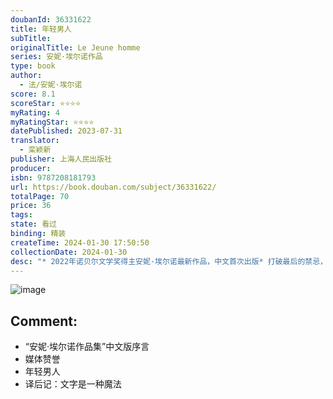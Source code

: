 ```yaml
---
doubanId: 36331622
title: 年轻男人
subTitle: 
originalTitle: Le Jeune homme
series: 安妮·埃尔诺作品
type: book
author: 
  - 法/安妮·埃尔诺
score: 8.1
scoreStar: ⭐⭐⭐⭐
myRating: 4
myRatingStar: ⭐⭐⭐⭐
datePublished: 2023-07-31
translator: 
  - 栾颖新
publisher: 上海人民出版社
producer: 
isbn: 9787208181793
url: https://book.douban.com/subject/36331622/
totalPage: 70
price: 36
tags: 
state: 看过
binding: 精装
createTime: 2024-01-30 17:50:50
collectionDate: 2024-01-30
desc: "* 2022年诺贝尔文学奖得主安妮·埃尔诺最新作品，中文首次出版* 打破最后的禁忌，讲述一段丑闻般的恋情，战胜困扰一生的羞耻* 一位中年女性面对阶层歧视、性别歧视、年龄歧视的宣言* 简短有力，后劲十足，如手术刀般锋利--内容简介--她五十多 岁，开始和一个比她年轻三十岁的男人约会。他离开了同龄的女朋友，并以前所未有的激情爱着她。但这段亲密的爱情插曲同时也是政治性的，在街头、餐馆和沙滩，他们总是遭受恶意的目光。她又成了青年时代的“丑闻女孩”，不过现在已完全不感到羞耻，反而有了解脱的感觉。在某种程度上，他不再能忍受她曾经的美丽，而她只是在重复她的过去。尽管“他是她的天使，唤起了过去，让过去永远存在”，但这对未来有何意义？--媒体推荐---* 埃尔诺“以勇气和临床医生般的敏锐揭示出个人记忆的根源、隔阂和集体约束”，她“始终如一地从不同角度审视...(展开全部)* 2022年诺贝尔文学奖得主安妮·埃尔诺最新作品，中文首次出版* 打破最后的禁忌，讲述一段丑闻般的恋情，战胜困扰一生的羞耻* 一位中年女性面对阶层歧视、性别歧视、年龄歧视的宣言* 简短有力，后劲十足，如手术刀般锋利--内容简介--她五十多 岁，开始和一个比她年轻三十岁的男人约会。他离开了同龄的女朋友，并以前所未有的激情爱着她。但这段亲密的爱情插曲同时也是政治性的，在街头、餐馆和沙滩，他们总是遭受恶意的目光。她又成了青年时代的“丑闻女孩”，不过现在已完全不感到羞耻，反而有了解脱的感觉。在某种程度上，他不再能忍受她曾经的美丽，而她只是在重复她的过去。尽管“他是她的天使，唤起了过去，让过去永远存在”，但这对未来有何意义？--媒体推荐---* 埃尔诺“以勇气和临床医生般的敏锐揭示出个人记忆的根源、隔阂和集体约束”，她“始终如一地从不同角度审视在性别、语言和阶层方面存在巨大差生活”。——瑞典学院诺贝尔文学奖评委会* 安妮·埃尔诺是新自传文学的女王。——《时代周刊》*《年轻男人》是安妮·埃尔诺的杰作，是一个完美的缩影。她用一种令人眩晕的美丽的普鲁斯特式的姿态浓缩了她以前所有的书。——《左派文艺杂志》* 世界文学中的“恋母情结”可能从未被如此无畏地还原到其真正的核心。——《南德意志报》* 寥寥数语，影响巨大……这本薄薄的书彻底改变了法国！——《南德意志报》* 这部作品在叙事上的复杂性在于，作者的人生主题——从底层的社会地位上升——再次以另一个人的身份出现……《年轻男人》的特殊文学性在于，作者将其与她的另一部作品巧妙地联系起来。——西德广播电台* 《年轻男人》浓缩了对埃尔诺来说所有重要的主题：对社会起源和社会进步的思考，对作为一个女人的思考，以及再一次对堕胎的思考，这是她的《事件》一书的核心。——德国西南广播电台* 埃尔诺继承了西蒙娜·德·波伏瓦作为一代人记录者的角色。——《新政治家》作者安妮·埃尔诺，法国当代女作家，出生于法国利勒博纳，在诺曼底的伊沃托度过青年时代。持有现代文学国家教师资格证，曾在安纳西、蓬图瓦兹和国家远程教育中心教书。她住在瓦兹谷地区的塞尔吉。2022年获诺贝尔文学奖。译者栾颖新，现居巴黎。毕业于北京大学历史学系外国语言与外国历史专业。现为法国社会科学高等研究院（EHESS）博士生。译有《阿西西的圣方济各》等。著有随笔集《那个苹果也很好》。"
---
```


![image](assets/s34596838.jpg)

Comment: 
---



  - “安妮·埃尔诺作品集”中文版序言
  - 媒体赞誉
  - 年轻男人
  - 译后记：文字是一种魔法

